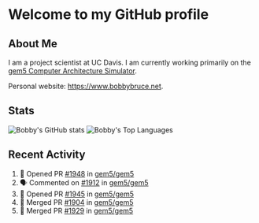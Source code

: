 # Welcome to my GitHub profile

## About Me

I am a project scientist at UC Davis. I am currently working primarily on the [gem5 Computer Architecture Simulator](https://github.com/gem5).

Personal website: <https://www.bobbybruce.net>.

## Stats

![Bobby's GitHub stats](https://github-readme-stats.vercel.app/api?username=bobbyrbruce&show_icons=true&theme=responsive&include_all_commits=true&count_private=true&show=reviews&disable_animations=true)
![Bobby's Top Languages ](https://github-readme-stats.vercel.app/api/top-langs/?username=bobbyrbruce&layout=compact&theme=responsive&count_private=true&langs_count=10&disable_animations=true)

## Recent Activity

<!--START_SECTION:activity-->
1. 💪 Opened PR [#1948](https://github.com/gem5/gem5/pull/1948) in [gem5/gem5](https://github.com/gem5/gem5)
2. 🗣 Commented on [#1912](https://github.com/gem5/gem5/pull/1912#issuecomment-2613946338) in [gem5/gem5](https://github.com/gem5/gem5)
3. 💪 Opened PR [#1945](https://github.com/gem5/gem5/pull/1945) in [gem5/gem5](https://github.com/gem5/gem5)
4. 🎉 Merged PR [#1904](https://github.com/gem5/gem5/pull/1904) in [gem5/gem5](https://github.com/gem5/gem5)
5. 🎉 Merged PR [#1929](https://github.com/gem5/gem5/pull/1929) in [gem5/gem5](https://github.com/gem5/gem5)
<!--END_SECTION:activity-->
